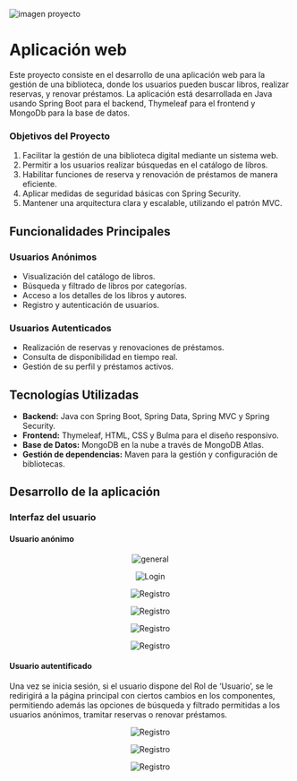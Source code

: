 ![imagen proyecto](https://github.com/sandraEstlo/pfc_letras/blob/main/images/banner.png)

# Aplicación web
Este proyecto consiste en el desarrollo de una aplicación web para la gestión de una biblioteca, donde los usuarios pueden buscar libros, realizar reservas, y renovar préstamos. La aplicación está desarrollada en Java usando Spring Boot para el backend, Thymeleaf para el frontend y MongoDb para la base de datos.

### Objetivos del Proyecto
1. Facilitar la gestión de una biblioteca digital mediante un sistema web.
2. Permitir a los usuarios realizar búsquedas en el catálogo de libros.
3. Habilitar funciones de reserva y renovación de préstamos de manera eficiente.
4. Aplicar medidas de seguridad básicas con Spring Security.
5. Mantener una arquitectura clara y escalable, utilizando el patrón MVC.

## Funcionalidades Principales
### Usuarios Anónimos
- Visualización del catálogo de libros.
- Búsqueda y filtrado de libros por categorías.
- Acceso a los detalles de los libros y autores.
- Registro y autenticación de usuarios.

### Usuarios Autenticados
- Realización de reservas y renovaciones de préstamos.
- Consulta de disponibilidad en tiempo real.
- Gestión de su perfil y préstamos activos.

## Tecnologías Utilizadas
- **Backend:** Java con Spring Boot, Spring Data, Spring MVC y Spring Security.
- **Frontend:** Thymeleaf, HTML, CSS y Bulma para el diseño responsivo.
- **Base de Datos:** MongoDB en la nube a través de MongoDB Atlas.
- **Gestión de dependencias:** Maven para la gestión y configuración de bibliotecas.

## Desarrollo de la aplicación

### Interfaz del usuario
#### Usuario anónimo
<p align="center">
  <img src="https://github.com/sandraEstlo/pfc_letras/blob/main/images/01.png" alt="general">
</p>
<p align="center">
  <img src="https://github.com/sandraEstlo/pfc_letras/blob/main/images/login.png" alt="Login">
</p>
<p align="center">
  <img src="https://github.com/sandraEstlo/pfc_letras/blob/main/images/Registro.png" alt="Registro">
</p>
<p align="center">
  <img src="https://github.com/sandraEstlo/pfc_letras/blob/main/images/filtros.png" alt="Registro">
</p>
<p align="center">
  <img src="https://github.com/sandraEstlo/pfc_letras/blob/main/images/detalle.png" alt="Registro">
</p>
<p align="center">
  <img src="https://github.com/sandraEstlo/pfc_letras/blob/main/images/paginacion.png" alt="Registro">
</p>


#### Usuario autentificado
Una vez se inicia sesión, si el usuario dispone del Rol de ‘Usuario’, se le redirigirá a la página principal con ciertos cambios en los componentes, permitiendo además las opciones de búsqueda y filtrado permitidas a los usuarios anónimos, tramitar reservas o renovar préstamos.

<p align="center">
  <img src="https://github.com/sandraEstlo/pfc_letras/blob/main/images/principal.png" alt="Registro">
</p>
<p align="center">
  <img src="https://github.com/sandraEstlo/pfc_letras/blob/main/images/sesion.png" alt="Registro">
</p>
<p align="center">
  <img src="https://github.com/sandraEstlo/pfc_letras/blob/main/images/reservas.png" alt="Registro">
</p>




